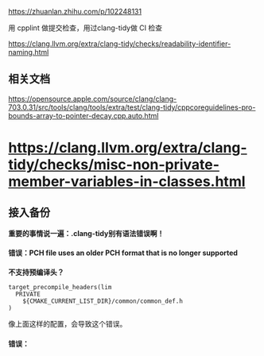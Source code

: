 


https://zhuanlan.zhihu.com/p/102248131


用 cpplint 做提交检查，用过clang-tidy做 CI 检查


https://clang.llvm.org/extra/clang-tidy/checks/readability-identifier-naming.html


## 相关文档

https://opensource.apple.com/source/clang/clang-703.0.31/src/tools/clang/tools/extra/test/clang-tidy/cppcoreguidelines-pro-bounds-array-to-pointer-decay.cpp.auto.html

# https://clang.llvm.org/extra/clang-tidy/checks/misc-non-private-member-variables-in-classes.html




## 接入备份

**重要的事情说一遍：.clang-tidy别有语法错误啊！**
#### 错误：PCH file uses an older PCH format that is no longer supported

**不支持预编译头？**

```
target_precompile_headers(lim
  PRIVATE
    ${CMAKE_CURRENT_LIST_DIR}/common/common_def.h
)
```

像上面这样的配置，会导致这个错误。

#### 错误：

